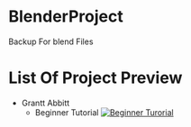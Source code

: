 # BlenderProject
Backup For blend Files
# List Of Project Preview
+ Grantt Abbitt 
    + Beginner Tutorial
    [![Beginner Turorial](https://media.discordapp.net/attachments/658935195403026432/847489378757378109/profilepic.png)](https://cdn.discordapp.com/attachments/847056481386889217/847471459327803402/pingo.mp4)
